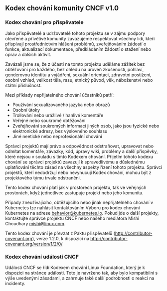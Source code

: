 Kodex chování komunity CNCF v1.0
---------------------------------------

### Kodex chování pro přispěvatele

Jako přispěvatelé a udržovatelé tohoto projektu se v zájmu podpory otevřené a přívětivé komunity zavazujeme respektovat všechny lidi, kteří přispívají prostřednictvím hlášení problémů, zveřejňováním žádostí o funkce, aktualizací dokumentace, předkládáním žádostí o stažení nebo oprav a dalších aktivit.

Zavázali jsme se, že z účasti na tomto projektu uděláme zážitek bez obtěžování pro každého, bez ohledu na úroveň zkušeností, pohlaví, genderovou identitu a vyjádření, sexuální orientaci, zdravotní postižení, osobní vzhled, velikost těla, rasu, etnický původ, věk, náboženství nebo státní příslušnost.

Mezi příklady nepřijatelného chování účastníků patří:

- Používání sexualizovaného jazyka nebo obrazů
- Osobní útoky
- Trollování nebo urážlivé / hanlivé komentáře
- Veřejné nebo soukromé obtěžování
- Zveřejňování soukromých informací jiných osob, jako jsou fyzické nebo elektronické adresy, bez výslovného souhlasu
- Jiné neetické nebo neprofesionální chování

Správci projektů mají právo a odpovědnost odstraňovat, upravovat nebo odmítat komentáře, závazky, kód, úpravy wiki, problémy a další příspěvky, které nejsou v souladu s tímto Kodexem chování. Přijetím tohoto kodexu chování se správci projektů zavazují k spravedlivému a důslednému uplatňování těchto zásad na všechny aspekty řízení tohoto projektu. Správci projektů, kteří nedodržují nebo nevynucují Kodex chování, mohou být z projektového týmu trvale odstraněni.

Tento kodex chování platí jak v prostorech projektu, tak ve veřejných prostorách, když jednotlivec zastupuje projekt nebo jeho komunitu.

Případy zneužívajícího, obtěžujícího nebo jinak nepřijatelného chování v Kubernetes lze nahlásit kontaktováním Výboru pro kodex chování Kubernetes na adrese behavior@kubernetes.io. Pokud jde o další projekty, kontaktujte správce projektu CNCF nebo našeho mediátora Mishi Choudhary mishi@linux.com.

Tento kodex chování je převzat z Paktu přispěvatelů (http://contributor-covenant.org), verze 1.2.0, k dispozici na http://contributor-covenant.org/version/1/2/0/

### Kodex chování událostí CNCF

Události CNCF se řídí Kodexem chování Linux Foundation, který je k dispozici na stránce události. Toto je navrženo tak, aby bylo kompatibilní s výše uvedenými zásadami, a zahrnuje také další podrobnosti o reakci na incidenty.
